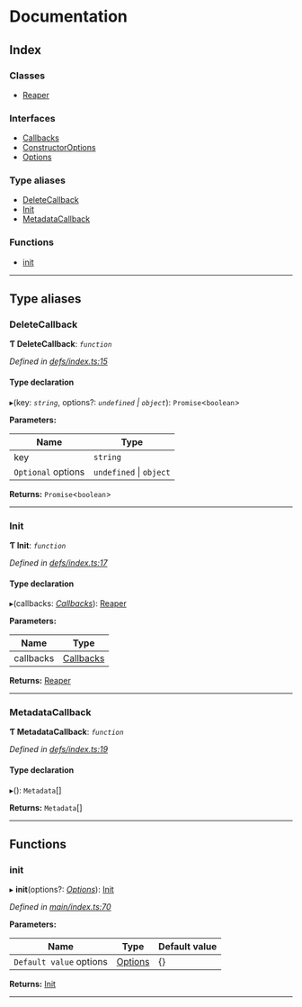 
#  Documentation

## Index

### Classes

* [Reaper](classes/reaper.md)

### Interfaces

* [Callbacks](interfaces/callbacks.md)
* [ConstructorOptions](interfaces/constructoroptions.md)
* [Options](interfaces/options.md)

### Type aliases

* [DeleteCallback](#deletecallback)
* [Init](#init)
* [MetadataCallback](#metadatacallback)

### Functions

* [init](#init)

---

## Type aliases

<a id="deletecallback"></a>

###  DeleteCallback

**Ƭ DeleteCallback**: *`function`*

*Defined in [defs/index.ts:15](https://github.com/badbatch/cachemap/blob/412f22b/packages/reaper/src/defs/index.ts#L15)*

#### Type declaration
▸(key: *`string`*, options?: *`undefined` \| `object`*): `Promise`<`boolean`>

**Parameters:**

| Name | Type |
| ------ | ------ |
| key | `string` |
| `Optional` options | `undefined` \| `object` |

**Returns:** `Promise`<`boolean`>

___
<a id="init"></a>

###  Init

**Ƭ Init**: *`function`*

*Defined in [defs/index.ts:17](https://github.com/badbatch/cachemap/blob/412f22b/packages/reaper/src/defs/index.ts#L17)*

#### Type declaration
▸(callbacks: *[Callbacks](interfaces/callbacks.md)*): [Reaper](classes/reaper.md)

**Parameters:**

| Name | Type |
| ------ | ------ |
| callbacks | [Callbacks](interfaces/callbacks.md) |

**Returns:** [Reaper](classes/reaper.md)

___
<a id="metadatacallback"></a>

###  MetadataCallback

**Ƭ MetadataCallback**: *`function`*

*Defined in [defs/index.ts:19](https://github.com/badbatch/cachemap/blob/412f22b/packages/reaper/src/defs/index.ts#L19)*

#### Type declaration
▸(): `Metadata`[]

**Returns:** `Metadata`[]

___

## Functions

<a id="init"></a>

###  init

▸ **init**(options?: *[Options](interfaces/options.md)*): [Init](#init)

*Defined in [main/index.ts:70](https://github.com/badbatch/cachemap/blob/412f22b/packages/reaper/src/main/index.ts#L70)*

**Parameters:**

| Name | Type | Default value |
| ------ | ------ | ------ |
| `Default value` options | [Options](interfaces/options.md) |  {} |

**Returns:** [Init](#init)

___

